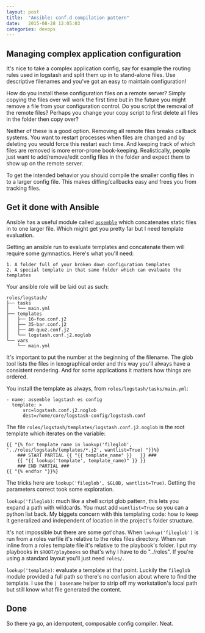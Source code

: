 ```yaml
---
layout: post
title:  "Ansible: conf.d compilation pattern"
date:   2015-08-28 12:05:03
categories: devops
---
```


Managing complex application configuration
----

It's nice to take a complex application config, say for example the routing rules used in logstash and split them up in to stand-alone files. Use descriptive filenames and you've got an easy to maintain configuration!

How do you install these configuration files on a remote server? Simply copying the files over will work the first time but in the future you might remove a file from your configuration control. Do you script the removal of the remote files? Perhaps you change your copy script to first delete all files in the folder then copy over?

Neither of these is a good option. Removing all remote files breaks callback systems. You want to restart processes when files are changed and by deleting you would force this restart each time. And keeping track of which files are removed is more error-prone book-keeping. Realistically, people just want to add/remove/edit config files in the folder and expect them to show up on the remote server.

To get the intended behavior you should compile the smaller config files in to a larger config file. This makes diffing/callbacks easy and frees you from tracking files.

Get it done with Ansible
------

Ansible has a useful module called [`assemble`](http://docs.ansible.com/ansible/assemble_module.html) which concatenates static files in to one larger file. Which might get you pretty far but I need template evaluation.

Getting an ansible run to evaluate templates and concatenate them will require some gymnastics. Here's what you'll need:

    1. A folder full of your broken down configuration templates
    2. A special template in that same folder which can evaluate the templates

Your ansible role will be laid out as such:

    roles/logstash/
    ├── tasks
    │   └── main.yml
    ├── templates
    │   ├── 16-foo.conf.j2
    │   ├── 35-bar.conf.j2
    │   ├── 40-quuz.conf.j2
    │   └── logstash.conf.j2.noglob
    └── vars
        └── main.yml

It's important to put the number at the beginning of the filename. The glob tool lists the files in lexographical order and this way you'll always have a consistent rendering. And for some applications it matters how things are ordered.

You install the template as always, from `roles/logstash/tasks/main.yml`:

    - name: assemble logstash es config
      template: >
          src=logstash.conf.j2.noglob
          dest=/home/core/logstash-config/logstash.conf

The file `roles/logstash/templates/logstash.conf.j2.noglob` is the root template which iterates on the variable:

    {{ "{% for template_name in lookup('fileglob', '../roles/logstash/templates/*.j2', wantlist=True) "}}%}
        ### START PARTIAL {{ "{{ template_name" }}   }} ###
        {{ "{{ lookup('template', template_name)" }} }}
        ### END PARTIAL ###
    {{ "{% endfor "}}%}

The tricks here are `lookup('fileglob', $GLOB, wantlist=True)`. Getting the parameters correct took some exploration.

`lookup('fileglob)`: much like a shell script glob pattern, this lets you expand a path with wildcards. You must add `wantlist=True` so you can a python list back. My biggets concern with this templating code: how to keep it generalized and independent of location in the project's folder structure.

It's not impossible but there are some got'chas. When `lookup('fileglob')` is run from a roles varfile it's relative to the roles files directory. When run inline from a roles template file it's relative to the playbook's folder. I put my playbooks in `$ROOT/playbooks` so that's why I have to do "../roles". If you're using a standard layout you'll just need `roles/`.

`lookup('template)`: evaluate a template at that point. Luckily the `fileglob` module provided a full path so there's no confusion about where to find the template. I use the `| basename` helper to strip off my workstation's local path but still know what file generated the content.

Done
---

So there ya go, an idempotent, composable config compiler. Neat.